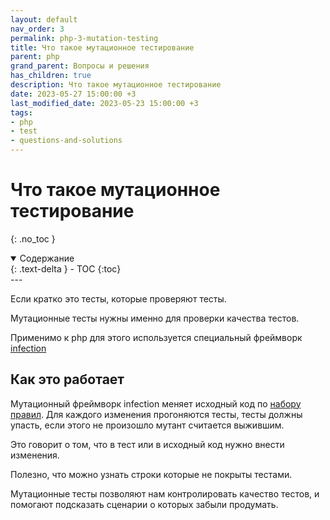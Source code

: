 ```yaml
---
layout: default
nav_order: 3
permalink: php-3-mutation-testing
title: Что такое мутационное тестирование
parent: php
grand_parent: Вопросы и решения
has_children: true
description: Что такое мутационное тестирование
date: 2023-05-27 15:00:00 +3
last_modified_date: 2023-05-23 15:00:00 +3
tags:
- php
- test
- questions-and-solutions
---
```


# Что такое мутационное тестирование
{: .no_toc }

<details open markdown="block">
  <summary>
    Содержание
  </summary>
  {: .text-delta }
- TOC
{:toc}
</details>
---

Если кратко это тесты, которые проверяют тесты.

Мутационные тесты нужны именно для проверки качества тестов.

Применимо к php для этого используется специальный фреймворк [infection](https://infection.github.io/)

## Как это работает

Мутационный фреймворк infection меняет исходный код по [набору правил](https://infection.github.io/guide/mutators.html).
Для каждого изменения прогоняются тесты, тесты должны упасть, если этого не произошло мутант считается выжившим.

Это говорит о том, что в тест или в исходный код нужно внести изменения.

Полезно, что можно узнать строки которые не покрыты тестами.

Мутационные тесты позволяют нам контролировать качество тестов, и помогают подсказать сценарии о которых забыли продумать.

